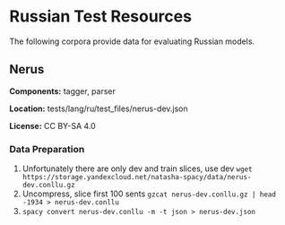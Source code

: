 # Russian Test Resources

The following corpora provide data for evaluating Russian models.

## Nerus

**Components:** tagger, parser

**Location:** tests/lang/ru/test_files/nerus-dev.json

**License:** CC BY-SA 4.0

### Data Preparation

1. Unfortunately there are only dev and train slices, use dev `wget https://storage.yandexcloud.net/natasha-spacy/data/nerus-dev.conllu.gz`
2. Uncompress, slice first 100 sents `gzcat nerus-dev.conllu.gz | head -1934 > nerus-dev.conllu`
3. `spacy convert nerus-dev.conllu -m -t json > nerus-dev.json`
